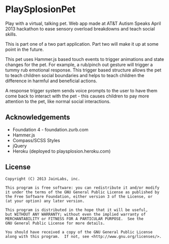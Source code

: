PlaySplosionPet
===============

Play with a virtual, talking pet. Web app made at AT&amp;T Autism Speaks April 2013 hackathon to ease sensory overload breakdowns and teach social skills.

This is part one of a two part application. Part two will make it up at some point in the future.

This pet uses Hammer.js based touch events to trigger animations and state changes for the pet. For example, a rub/pinch out gesture will trigger a tummy rub emotional response. This trigger based structure allows the pet to teach children social boundaries and helps to teach children the difference in harmful and beneficial actions.

A response trigger system sends voice prompts to the user to have them come back to interact with the pet - this causes children to pay more attention to the pet, like normal social interactions.

Acknowledgements
----------------
- Foundation 4 - foundation.zurb.com
- Hammer.js
- Compass/SCSS Styles
- jQuery
- Heroku (deployed to playsplosion.heroku.com)

License
-------
    Copyright (C) 2013 JainLabs, inc.

    This program is free software: you can redistribute it and/or modify
    it under the terms of the GNU General Public License as published by
    the Free Software Foundation, either version 3 of the License, or
    (at your option) any later version.

    This program is distributed in the hope that it will be useful,
    but WITHOUT ANY WARRANTY; without even the implied warranty of
    MERCHANTABILITY or FITNESS FOR A PARTICULAR PURPOSE.  See the
    GNU General Public License for more details.

    You should have received a copy of the GNU General Public License
    along with this program.  If not, see <http://www.gnu.org/licenses/>.
